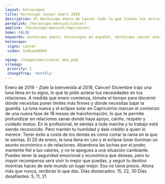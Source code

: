 ```yaml
---
layout: horoscopos
title: Horoscopo cancer enero 2019
description: El Horóscopo enero de Cancer todo lo que tienen los astros preparados para este mes, amor, trabajo, familia. Todo sobre astrologia, tarot, predicciones. Horoscopo gratis en español, predicciones y astrología.
permalink: /horoscopo-mensual/cancer/
amplink: /horoscopo-mensual/amp/cancer/
home: FALSE
keywords: horóscopo enero, horoscopos en español, horóscopo cancer enero , horóscopo esperanza gracia, horoscop, horóscopos gratis, horoscopo cancer, Tarot, Astrologia, Zodíaco, cancer, horoscopo gratis, horoscopo del mes 
horoscopo:
 signo: cancer
 video: Sv9kxw46QkU

ogimg: /images/mes/cancer_mes.png
sitemap:
 priority: 1
 changefreq: 'monthly'
---
```



Enero de 2019 - ¡Dale la bienvenida al 2019, Cáncer! Diciembre trajo una luna llena en tu signo, lo que te pidió aclarar tus necesidades en tus relaciones. A medida que enero comienza, tómate el tiempo para discernir dónde necesitas poner límites más firmes y dónde necesitas bajar la guardia. 
La luna nueva y el eclipse solar en Capricornio marcan el comienzo de una nueva fase de 18 meses de transformación, lo que te permite profundizar en relaciones sanas donde haya apoyo, cariño, respeto y cuidado mutuo. En lo profesional, te sientes a toda marcha y tu trabajo está siendo reconocido. Pero mantén tu humildad y dale crédito a quien lo merece. Tener éxito a costa de los demás es como cortar la rama en la que te sientas. 
El 20 de enero, la luna llena en Leo y el eclipse lunar iluminan un asunto económico o de relaciones. Abandona las luchas por el poder, mantente fiel a tus valores, y no te apegues a una situación cambiante. Puedes tener la seguridad emocional y económica que deseas, pero tu mayor recompensa será vivir lo mejor que puedas, y seguir tu destino mientras haces de este mundo un lugar mejor. Eso no tiene precio. Ahora más que nunca, recibirás lo que das. 
Días destacados: 15, 22, 30 
Días desafiantes: 5, 11, 21
